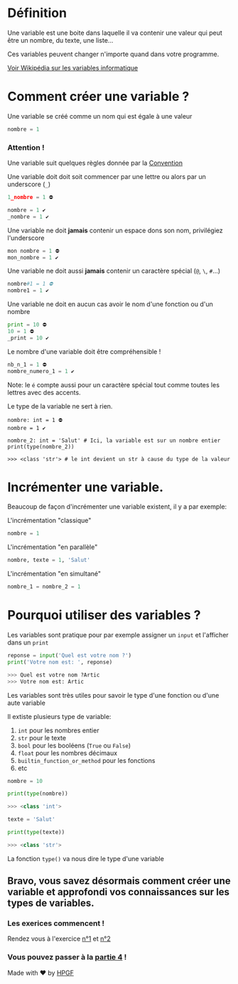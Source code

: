 # Définition

Une variable est une boite dans laquelle il va contenir une valeur qui peut être un nombre, du texte, une liste...

Ces variables peuvent changer n'importe quand dans votre programme.

[Voir Wikipédia sur les variables informatique](https://fr.wikipedia.org/wiki/Variable_(informatique))

# Comment créer une variable ?

Une variable se créé comme un nom qui est égale à une valeur

```python
nombre = 1
```

### Attention !
Une variable suit quelques règles donnée par la [Convention](https://python.sdv.univ-paris-diderot.fr/15_bonnes_pratiques/)

Une variable doit doit soit commencer par une lettre ou alors par un underscore (`_`)
```python
1_nombre = 1 ⛔

nombre = 1 ✔️
_nombre = 1 ✔️
```

Une variable ne doit **jamais** contenir un espace dons son nom, privilégiez l'underscore
```python
mon nombre = 1 ⛔
mon_nombre = 1 ✔️
```

Une variable ne doit aussi **jamais** contenir un caractère spécial (`@`, `\`, `#`...)
```python
nombre#1 = 1 ⛔
nombre1 = 1 ✔️
```

Une variable ne doit en aucun cas avoir le nom d'une fonction ou d'un nombre
```python
print = 10 ⛔
10 = 1 ⛔
_print = 10 ✔️
```

Le nombre d'une variable doit être compréhensible !
```python
nb_n_1 = 1 ⛔
nombre_numero_1 = 1 ✔️
```

Note: le `é` compte aussi pour un caractère spécial tout comme toutes les lettres avec des accents.

Le type de la variable ne sert à rien.
```
nombre: int = 1 ⛔
nombre = 1 ✔️

nombre_2: int = 'Salut' # Ici, la variable est sur un nombre entier
print(type(nombre_2))

>>> <class 'str'> # le int devient un str à cause du type de la valeur
```

# Incrémenter une variable.

Beaucoup de façon d'incrémenter une variable existent, il y a par exemple:

L'incrémentation "classique"
```python
nombre = 1
```

L'incrémentation "en parallèle"
```python
nombre, texte = 1, 'Salut'
```

L'incrémentation "en simultané"
```python
nombre_1 = nombre_2 = 1
```

# Pourquoi utiliser des variables ?

Les variables sont pratique pour par exemple assigner un `input` et l'afficher dans un `print`
```python
reponse = input('Quel est votre nom ?')
print('Votre nom est: ', reponse)

>>> Quel est votre nom ?Artic
>>> Votre nom est: Artic
```

Les variables sont très utiles pour savoir le type d'une fonction ou d'une aute variable

Il extiste plusieurs type de variable:
1. `int` pour les nombres entier
2. `str` pour le texte
3. `bool` pour les booléens (`True` ou `False`)
4. `float` pour les nombres décimaux
5. `builtin_function_or_method` pour les fonctions
6. etc

```python
nombre = 10

print(type(nombre))

>>> <class 'int'>

texte = 'Salut'

print(type(texte))

>>> <class 'str'>
```

La fonction `type()` va nous dire le type d'une variable

## Bravo, vous savez désormais comment créer une variable et approfondi vos connaissances sur les types de variables.

### Les exerices commencent !
Rendez vous à l'exercice [n°1](https://github.com/ArticOff/TravauxPratique-sur-Python/blob/main/ex%201.%20Quel%20est%20le%20mon%20nom%20%3F.py) et [n°2](https://github.com/ArticOff/TravauxPratique-sur-Python/blob/main/ex%202.%20Nom%20d'utilisateur%20et%20mot%20de%20passe.py)

### Vous pouvez passer à la [partie 4](https://github.com/ArticOff/Tutoriel-sur-Python/blob/main/4.%20Les%20op%C3%A9rations.md) !


Made with ❤️ by [HPGF](https://discord.gg/kNNa8P3Ajy)
